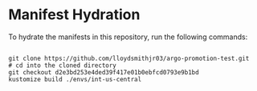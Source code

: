 
# Manifest Hydration

To hydrate the manifests in this repository, run the following commands:

```shell

git clone https://github.com/lloydsmithjr03/argo-promotion-test.git
# cd into the cloned directory
git checkout d2e3bd253e4ded39f417e01b0ebfcd0793e9b1bd
kustomize build ./envs/int-us-central
```